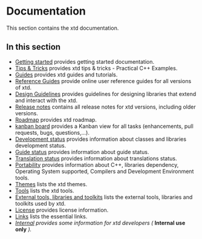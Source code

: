 # Documentation

This section contains the xtd documentation. ​

## In this section

- [Getting started](/docs/documentation/getting_started) provides getting started documentation.
- [Tips & Tricks](/docs/documentation/tips_and_tricks) provides xtd tips & tricks - Practical C++ Examples.
- [Guides](/docs/documentation/guides) provides xtd guides and tutorials.
- [Reference Guides](/docs/documentation/reference_guides) provide online user reference guides for all versions of xtd.
- [Design Guidelines](/docs/documentation/design_guidelines) provides guidelines for designing libraries that extend and interact with the xtd.
- [Release notes](/docs/documentation/release_notes) contains all release notes for xtd versions, including older versions.
- [Roadmap](/docs/documentation/roadmap) provides xtd roadmap.
- [kanban board](https://github.com/users/gammasoft71/projects/3) provides a Kanban view for all tasks (enhancements, pull requests, bugs, questions,...).
- [Development status](/docs/documentation/development_status) provides information about classes and libraries development status.
- [Guide status](/docs/documentation/guide_status) provides information about guide status.
- [Translation status](/docs/documentation/translation_status) provides information about translations status.
- [Portability](/docs/documentation/portability) provides information about C++, libraries dependency, Operating System supported, Compilers and Development Environment tools.
- [Themes](/docs/documentation/themes) lists the xtd themes.
- [Tools](/docs/documentation/guides/Tools) lists the xtd tools.
- [External tools, libraries and toolkits](/docs/documentation/external_tools_libraries_and_toolkits) lists the external tools, libraries and toolkits used by xtd.
- [License](/docs/documentation/license) provides license information.
- [Links](/docs/documentation/links) lists the essential links.
- [*Internal*](/docs/documentation/internal) *provides some information for xtd developers (* **Internal use only** *).*
